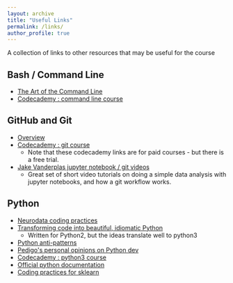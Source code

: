 ```yaml
---
layout: archive
title: "Useful Links"
permalink: /links/
author_profile: true
---
```


A collection of links to other resources that may be useful for the course

## Bash / Command Line
- [The Art of the Command Line](https://github.com/jlevy/the-art-of-command-line)
- [Codecademy : command line course](https://www.codecademy.com/learn/learn-the-command-line)

## GitHub and Git
- [Overview](https://github.com/NeuroDataDesign/github_tutorial)
- [Codecademy : git course](https://www.codecademy.com/learn/learn-git)
  - Note that these codecademy links are for paid courses - but there is a free trial.
- [Jake Vanderplas jupyter notebook / git videos](https://www.youtube.com/playlist?list=PLYCpMb24GpOC704uO9svUrihl-HY1tTJJ)
  - Great set of short video tutorials on doing a simple data analysis with jupyter notebooks, and how a git workflow works.

## Python
- [Neurodata coding practices](https://github.com/neurodata/practices/blob/master/Coding-practices.md)
- [Transforming code into beautiful, idiomatic Python](https://github.com/JeffPaine/beautiful_idiomatic_python)
  - Written for Python2, but the ideas translate well to python3
- [Python anti-patterns](http://docs.quantifiedcode.com/python-anti-patterns/index.html)
- [Pedigo's personal opinions on Python dev](https://github.com/bdpedigo/giskard/blob/master/python_start.md)
- [Codecademy : python3 course](https://www.codecademy.com/learn/learn-python-3)
- [Official python documentation](https://docs.python.org/3/tutorial/index.html)
- [Coding practices for sklearn](https://scikit-learn.org/stable/developers/contributing.html#coding-guidelines)

